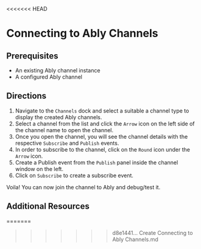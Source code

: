 <<<<<<< HEAD
# Connecting to Ably Channels

## Prerequisites 

- An existing Ably channel instance 
- A configured Ably channel 

## Directions

1. Navigate to the `Channels` dock and select a suitable a channel type to display the created Ably channels. 
2. Select a channel from the list and click the `Arrow` icon on the left side of the channel name to open the channel.
3. Once you open the channel, you will see the channel details with the respective `Subscribe` and `Publish` events. 
4. In order to subscribe to the channel, click on the `Round` icon under the `Arrow` icon.
5. Create a Publish event from the `Publish` panel inside the channel window on the left. 
6. Click on `Subscribe` to create a subscribe event.

Voila! You can now join the channel to Ably and debug/test it. 

## Additional Resources 
=======

>>>>>>> d8e1441... Create Connecting to Ably Channels.md
